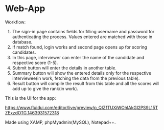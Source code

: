 # Web-App

Workflow:

1. The sign-in page contains fields for filling username and password for authenticating the process. Values entered are matched with those in database.
2. If match found, login works and second page opens up for scoring candidates.
3. In this page, interviewer can enter the name of the candidate and respective score (1-5).
4. Submit button will enter the details in another table.
5. Summary button will show the entered details only for the respective interviewee(in work, fetching the data from the previous table).
6. Result button will compile the result from this table and all the scores will add up to give the rank(in work).


This is the UI for the app:

https://www.fluidui.com/editor/live/preview/p_QIZfTUXiWOhlAkGI2PS9L15TZExzdOTG.1463931572318


Made using XAMP, phpMyadmin(MySQL), Notepad++.
